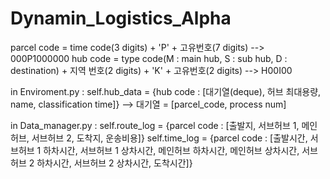 # Dynamin_Logistics_Alpha

parcel code = time code(3 digits) + 'P' + 고유번호(7 digits)    -->     000P1000000
hub code = type code(M : main hub, S : sub hub, D : destination) + 지역 번호(2 digits) + 'K' + 고유번호(2 digits)     -->     H00I00

in Enviroment.py :
  self.hub_data = {hub code : [대기열(deque), 허브 최대용량, name, classification time]}   -->   대기열 = [parcel_code, process num]

in Data_manager.py :
  self.route_log = {parcel code : [출발지, 서브허브 1, 메인허브, 서브허브 2, 도착지, 운송비용]}
  self.time_log = {parcel code : [출발시간, 서브허브 1 하차시간, 서브허브 1 상차시간, 메인허브 하차시간, 메인허브 상차시간, 서브허브 2 하차시간, 서브허브 2 상차시간, 도착시간]}
  
